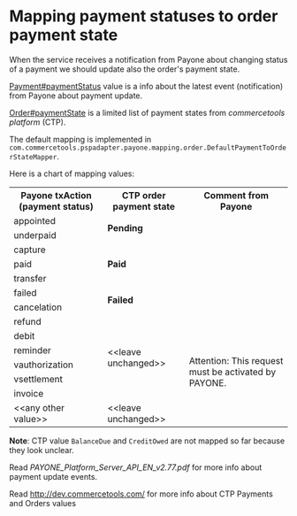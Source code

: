 # Mapping payment statuses to order payment state

When the service receives a notification from Payone about changing status of a payment we should update also 
the order's payment state.

[Payment#paymentStatus](http://dev.commercetools.com/http-api-projects-payments.html#paymentstatus) value is a info
about the latest event (notification) from Payone about payment update.

[Order#paymentState](http://dev.commercetools.com/http-api-projects-orders.html#paymentstate) is a limited list
of payment states from _commercetools platform_ (CTP).

The default mapping is implemented in `com.commercetools.pspadapter.payone.mapping.order.DefaultPaymentToOrderStateMapper`.

Here is a chart of mapping values:

<table>
<tr>
  <th>Payone txAction (payment status)</th>
  <th>CTP order payment state</th>
  <th>Comment from Payone</th>
</tr>
<tr>
  <td>appointed</td>
  <td rowspan="2"><b>Pending</b></td>
  <td></td>
</tr>
<tr>
  <td>underpaid</td>
  <td></td>
</tr>
<tr>
  <td>capture</td>
  <td rowspan="3"><b>Paid</b></td>
  <td></td>
</tr>
<tr>
  <td>paid</td>
  <td></td>
</tr>
<tr>
  <td>transfer</td>
  <td></td>
</tr>
<tr>
  <td>failed</td>
  <td rowspan="2"><b>Failed</b></td>
  <td></td>
</tr>
<tr>
  <td>cancelation</td>
  <td></td>
</tr>
<tr>
  <td>refund</td>
  <td rowspan="6">&lt;&lt;leave unchanged&gt;&gt;</td>
  <td></td>
</tr>
<tr>
  <td>debit</td>
  <td></td>
</tr>
<tr>
  <td>reminder</td>
  <td rowspan="4">Attention: This request must be activated by PAYONE.	</td>
</tr>
<tr>
  <td>vauthorization</td>
</tr>
<tr>
  <td>vsettlement</td>
</tr>
<tr>
  <td>invoice</td>
</tr>
<tr>
  <td>&lt;&lt;any other value&gt;&gt;</td>
  <td>&lt;&lt;leave unchanged&gt;&gt;</td>
  <td></td>
</tr>
</table>

**Note**: CTP value `BalanceDue` and `CreditOwed` are not mapped so far because they look unclear.

Read _PAYONE_Platform_Server_API_EN_v2.77.pdf_ for more info about payment update events.

Read http://dev.commercetools.com/ for more info about CTP Payments and Orders values

